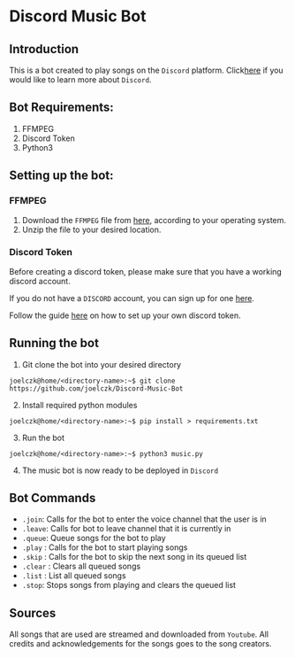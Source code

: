 # Discord Music Bot

## Introduction
This is a bot created to play songs on the `Discord` platform. Click[here](https://discord.com/) if you would like to learn more about `Discord`.

## Bot Requirements:
1. FFMPEG
2. Discord Token
3. Python3

## Setting up the bot:
### FFMPEG
1. Download the `FFMPEG` file from [here](https://ffmpeg.org/download.html#build-windows), according to your operating system.
2. Unzip the file to your desired location. 

### Discord Token
Before creating a discord token, please make sure that you have a working discord account. 

If you do not have a `DISCORD` account, you can sign up for one [here](https://discord.com/register).

Follow the guide [here](https://github.com/reactiflux/discord-irc/wiki/Creating-a-discord-bot-&-getting-a-token) on how to set up your own discord token.

## Running the bot
1. Git clone the bot into your desired directory
```console
joelczk@home/<directory-name>:~$ git clone https://github.com/joelczk/Discord-Music-Bot
```
2. Install required python modules
```console
joelczk@home/<directory-name>:~$ pip install > requirements.txt
```
3. Run the bot
```console
joelczk@home/<directory-name>:~$ python3 music.py
```

4. The music bot is now ready to be deployed in `Discord`

## Bot Commands
- `.join`: Calls for the bot to enter the voice channel that the user is in
- `.leave`: Calls for bot to leave channel that it is currently in
- `.queue`: Queue songs for the bot to play
- `.play` : Calls for the bot to start playing songs
- `.skip` : Calls for the bot to skip the next song in its queued list
- `.clear` : Clears all queued songs
- `.list` : List all queued songs
- `.stop`: Stops songs from playing and clears the queued list

## Sources
All songs that are used are streamed and downloaded from `Youtube`. All credits and acknowledgements for the songs goes to the song creators.
